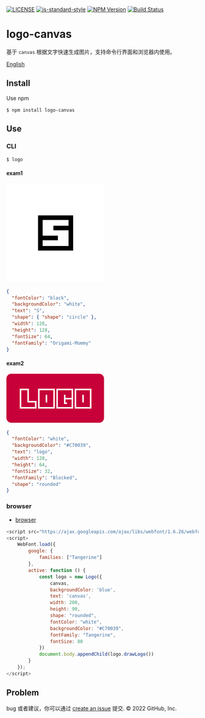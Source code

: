 [![LICENSE](https://img.shields.io/github/license/halodong/logo-canvas?style=flat-square)](./LICENSE)
[![js-standard-style](https://img.shields.io/badge/code%20style-standard-brightgreen.svg?style=flat-square)](https://github.com/halodong/logo-canvas)
[![NPM Version](https://img.shields.io/npm/v/logo-canvas.svg)](npm-url)
[![Build Status](https://app.travis-ci.com/halodong/logo-canvas.svg?branch=main)](https://www.travis-ci.com)

[npm-url]: https://npmjs.org/package/logo-canvas
# logo-canvas
基于 `canvas` 根据文字快速生成图片，支持命令行界面和浏览器内使用。

[English](https://github.com/halodong/logo-canvas/blob/main/README.md)

## Install

Use npm
```
$ npm install logo-canvas
```

## Use
### CLI
```
$ logo
```
#### exam1
![exam1.png](./examples/exam1.png)
```json
{
  "fontColor": "black",
  "backgroundColor": "white",
  "text": "S",
  "shape": { "shape": "circle" },
  "width": 128,
  "height": 128,
  "fontSize": 64,
  "fontFamily": "Origami-Mommy"
}
```
#### exam2
![exam2.png](./examples/exam2.png)
```json
{
  "fontColor": "white",
  "backgroundColor": "#C70039",
  "text": "logo",
  "width": 128,
  "height": 64,
  "fontSize": 32,
  "fontFamily": "Blocked",
  "shape": "rounded"
}

```
### browser
- [browser](./examples/default.html)
```js
<script src="https://ajax.googleapis.com/ajax/libs/webfont/1.6.26/webfont.js"></script>
<script>
    WebFont.load({
        google: {
            families: ["Tangerine"]
        },
        active: function () {
            const logo = new Logo({
                canvas,
                backgroundColor: 'blue',
                text: 'canvas',
                width: 200,
                height: 90,
                shape: "rounded",
                fontColor: "white",
                backgroundColor: "#C70039",
                fontFamily: "Tangerine",
                fontSize: 80
            })
            document.body.appendChild(logo.drawLogo())
        }
    });
</script>
```

## Problem
bug 或者建议，你可以通过 [create an issue](https://github.com/halodong/logo-canvas/issues/new) 提交.
© 2022 GitHub, Inc.
